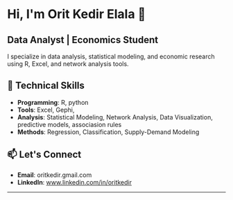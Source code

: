 
# Hi, I'm Orit Kedir Elala 👋

## Data Analyst | Economics Student

I specialize in data analysis, statistical modeling, and economic research using R, Excel, and network analysis tools.

## 🔧 Technical Skills
- **Programming**: R, python
- **Tools**: Excel, Gephi, 
- **Analysis**: Statistical Modeling, Network Analysis, Data Visualization, predictive models, associasion rules
- **Methods**: Regression, Classification, Supply-Demand Modeling

## 📫 Let's Connect
- **Email**: oritkedir.gmail.com
- **LinkedIn**: www.linkedin.com/in/oritkedir

---

